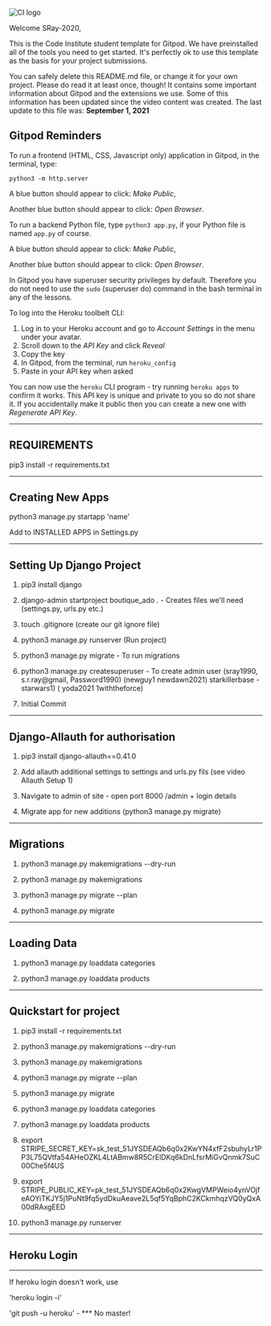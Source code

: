 ![CI logo](https://codeinstitute.s3.amazonaws.com/fullstack/ci_logo_small.png)

Welcome SRay-2020,

This is the Code Institute student template for Gitpod. We have preinstalled all of the tools you need to get started. It's perfectly ok to use this template as the basis for your project submissions.

You can safely delete this README.md file, or change it for your own project. Please do read it at least once, though! It contains some important information about Gitpod and the extensions we use. Some of this information has been updated since the video content was created. The last update to this file was: **September 1, 2021**

## Gitpod Reminders

To run a frontend (HTML, CSS, Javascript only) application in Gitpod, in the terminal, type:

`python3 -m http.server`

A blue button should appear to click: _Make Public_,

Another blue button should appear to click: _Open Browser_.

To run a backend Python file, type `python3 app.py`, if your Python file is named `app.py` of course.

A blue button should appear to click: _Make Public_,

Another blue button should appear to click: _Open Browser_.

In Gitpod you have superuser security privileges by default. Therefore you do not need to use the `sudo` (superuser do) command in the bash terminal in any of the lessons.

To log into the Heroku toolbelt CLI:

1. Log in to your Heroku account and go to *Account Settings* in the menu under your avatar.
2. Scroll down to the *API Key* and click *Reveal*
3. Copy the key
4. In Gitpod, from the terminal, run `heroku_config`
5. Paste in your API key when asked

You can now use the `heroku` CLI program - try running `heroku apps` to confirm it works. This API key is unique and private to you so do not share it. If you accidentally make it public then you can create a new one with _Regenerate API Key_.

------

## REQUIREMENTS

pip3 install -r requirements.txt


------



## Creating New Apps

python3 manage.py startapp 'name'

Add to INSTALLED APPS in Settings.py


------

## Setting Up Django Project

1. pip3 install django 

2. django-admin startproject boutique_ado . - Creates files we'll need (settings.py, urls.py etc.)

3. touch .gitignore (create our git ignore file)

4. python3 manage.py runserver (Run project)

5. python3 manage.py migrate - To run migrations

6. python3 manage.py createsuperuser - To create admin user (sray1990, s.r.ray@gmail, Password1990) (newguy1 newdawn2021) starkillerbase - starwars1) ( yoda2021 1withtheforce)

7. Initial Commit


------

## Django-Allauth for authorisation 

1. pip3 install django-allauth==0.41.0

2. Add allauth additional settings to settings and urls.py fils (see video Allauth Setup 1)

3. Navigate to admin of site - open port 8000 /admin + login details

4. Migrate app for new additions (python3 manage.py migrate)


------

## Migrations 

1. python3 manage.py makemigrations --dry-run

2. python3 manage.py makemigrations 

3. python3 manage.py migrate --plan

4. python3 manage.py migrate 

------

## Loading Data

1. python3 manage.py loaddata categories

2. python3 manage.py loaddata products

------

## Quickstart for project

1. pip3 install -r requirements.txt

2. python3 manage.py makemigrations --dry-run

3. python3 manage.py makemigrations 

4. python3 manage.py migrate --plan

5. python3 manage.py migrate 

6. python3 manage.py loaddata categories

7. python3 manage.py loaddata products

8. export STRIPE_SECRET_KEY=sk_test_51JYSDEAQb6q0x2KwYN4xfF2sbuhyLr1PP3L75QVtfa54AHeOZKL4LtABmw8R5CrElDKq6kDnLfsrMiGvQnmk7SuC00Che5f4US

9. export STRIPE_PUBLIC_KEY=pk_test_51JYSDEAQb6q0x2KwgVMPWeio4ynVOjfeAOYiTKJY5j1PuNt9fq5ydDkuAeave2L5qf5YqBphC2KCkmhqzVQ0yQxA00dRAxgEED

10. python3 manage.py runserver 

------

## Heroku Login

------

If heroku login doesn't work, use 

'heroku login -i'

'git push -u heroku' - *** No master!